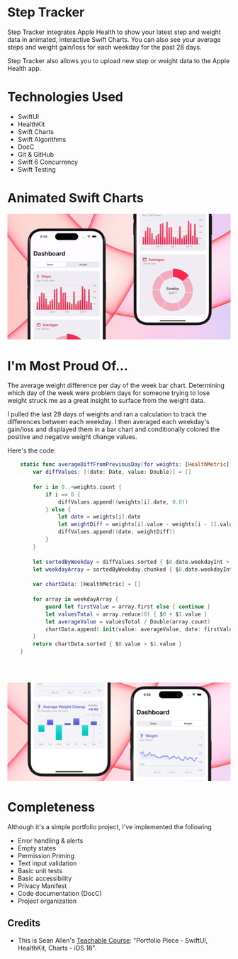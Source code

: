 # Step Tracker
Step Tracker integrates Apple Health to show your latest step and weight data in animated, interactive Swift Charts. You can also see your average steps and weight gain/loss for each weekday for the past 28 days.

Step Tracker also allows you to upload new step or weight data to the Apple Health app.

# Technologies Used
* SwiftUI
* HealthKit
* Swift Charts
* Swift Algorithms
* DocC
* Git & GitHub
* Swift 6 Concurrency
* Swift Testing

# Animated Swift Charts
![readme-animated-charts](README-content/animated-charts.gif)

# I'm Most Proud Of...
The average weight difference per day of the week bar chart. Determining which day of the week were problem days for someone trying to lose weight struck me as a great insight to surface from the weight data. 

I pulled the last 29 days of weights and ran a calculation to track the differences between each weekday. I then averaged each weekday's gain/loss and displayed them in a bar chart and conditionally colored the positive and negative weight change values.

Here's the code:

```swift
    static func averageDiffFromPreviousDay(for weights: [HealthMetric]) -> [HealthMetric] {
        var diffValues: [(date: Date, value: Double)] = []

        for i in 0..<weights.count {
            if i == 0 {
                diffValues.append((weights[i].date, 0.0))
            } else {
                let date = weights[i].date
                let weightDiff = weights[i].value - weights[i - 1].value
                diffValues.append((date, weightDiff))
            }
        }

        let sortedByWeekday = diffValues.sorted { $0.date.weekdayInt > $1.date.weekdayInt }
        let weekdayArray = sortedByWeekday.chunked { $0.date.weekdayInt == $1.date.weekdayInt }

        var chartData: [HealthMetric] = []

        for array in weekdayArray {
            guard let firstValue = array.first else { continue }
            let valuesTotal = array.reduce(0) { $0 + $1.value }
            let averageValue = valuesTotal / Double(array.count)
            chartData.append(.init(value: averageValue, date: firstValue.date))
        }
        return chartData.sorted { $0.value > $1.value }
    }
```
<br>
</br>

![readme-weight-diff](README-content/diff.png)


# Completeness
Although it's a simple portfolio project, I've implemented the following
* Error handling & alerts
* Empty states
* Permission Priming
* Text input validation
* Basic unit tests
* Basic accessibility
* Privacy Manifest
* Code documentation (DocC)
* Project organization


## Credits

- This is Sean Allen's [Teachable Course](https://seanallen.teachable.com/courses/enrolled/2509363): "Portfolio Piece - SwiftUI, HealthKit, Charts - iOS 18".
